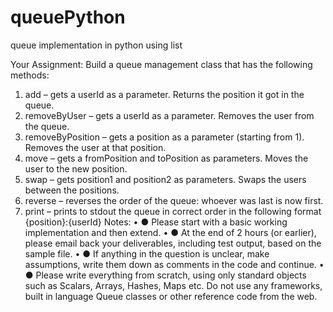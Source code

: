 # queuePython
queue implementation in python using list

Your Assignment:
Build a queue management class that has the following methods:
1. add – gets a userId as a parameter. Returns the position it got in the queue.
2. removeByUser – gets a userId as a parameter. Removes the user from the queue.
3. removeByPosition – gets a position as a parameter (starting from 1). Removes the user
at that position.
4. move – gets a fromPosition and toPosition as parameters. Moves the user to the new
position.
5. swap – gets position1 and position2 as parameters. Swaps the users between the
positions.
6. reverse – reverses the order of the queue: whoever was last is now first.
7. print – prints to stdout the queue in correct order in the following format
{position}:{userId}
Notes:
• ● Please start with a basic working implementation and then extend.
• ● At the end of 2 hours (or earlier), please email back your deliverables, including test output,
based on the sample file.
• ● If anything in the question is unclear, make assumptions, write them down as comments in
the code and continue.
• ● Please write everything from scratch, using only standard objects such as Scalars, Arrays,
Hashes, Maps etc. Do not use any frameworks, built in language Queue classes or other
reference code from the web. 
